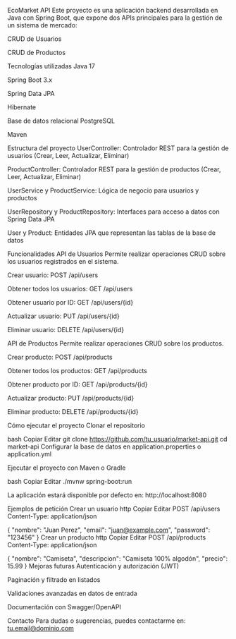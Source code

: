 EcoMarket API
Este proyecto es una aplicación backend desarrollada en Java con Spring Boot, que expone dos APIs principales para la gestión de un sistema de mercado:

CRUD de Usuarios

CRUD de Productos

Tecnologías utilizadas
Java 17

Spring Boot 3.x

Spring Data JPA

Hibernate

Base de datos relacional PostgreSQL

Maven

Estructura del proyecto
UserController: Controlador REST para la gestión de usuarios (Crear, Leer, Actualizar, Eliminar)

ProductController: Controlador REST para la gestión de productos (Crear, Leer, Actualizar, Eliminar)

UserService y ProductService: Lógica de negocio para usuarios y productos

UserRepository y ProductRepository: Interfaces para acceso a datos con Spring Data JPA

User y Product: Entidades JPA que representan las tablas de la base de datos

Funcionalidades
API de Usuarios
Permite realizar operaciones CRUD sobre los usuarios registrados en el sistema.

Crear usuario: POST /api/users

Obtener todos los usuarios: GET /api/users

Obtener usuario por ID: GET /api/users/{id}

Actualizar usuario: PUT /api/users/{id}

Eliminar usuario: DELETE /api/users/{id}

API de Productos
Permite realizar operaciones CRUD sobre los productos.

Crear producto: POST /api/products

Obtener todos los productos: GET /api/products

Obtener producto por ID: GET /api/products/{id}

Actualizar producto: PUT /api/products/{id}

Eliminar producto: DELETE /api/products/{id}

Cómo ejecutar el proyecto
Clonar el repositorio

bash
Copiar
Editar
git clone https://github.com/tu_usuario/market-api.git
cd market-api
Configurar la base de datos en application.properties o application.yml

Ejecutar el proyecto con Maven o Gradle

bash
Copiar
Editar
./mvnw spring-boot:run

La aplicación estará disponible por defecto en:
http://localhost:8080

Ejemplos de petición
Crear un usuario
http
Copiar
Editar
POST /api/users
Content-Type: application/json

{
  "nombre": "Juan Perez",
  "email": "juan@example.com",
  "password": "123456"
}
Crear un producto
http
Copiar
Editar
POST /api/products
Content-Type: application/json

{
  "nombre": "Camiseta",
  "descripcion": "Camiseta 100% algodón",
  "precio": 15.99
}
Mejoras futuras
Autenticación y autorización (JWT)

Paginación y filtrado en listados

Validaciones avanzadas en datos de entrada

Documentación con Swagger/OpenAPI

Contacto
Para dudas o sugerencias, puedes contactarme en:
tu.email@dominio.com